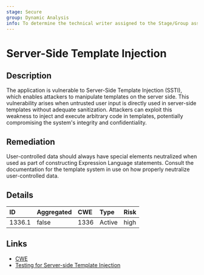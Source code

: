```yaml
---
stage: Secure
group: Dynamic Analysis
info: To determine the technical writer assigned to the Stage/Group associated with this page, see https://about.gitlab.com/handbook/product/ux/technical-writing/#assignments
---
```


# Server-Side Template Injection

## Description

The application is vulnerable to Server-Side Template Injection (SSTI), which enables attackers to
manipulate templates on the server side. This vulnerability arises when untrusted user input is
directly used in server-side templates without adequate sanitization. Attackers can exploit this
weakness to inject and execute arbitrary code in templates, potentially compromising the
system's integrity and confidentiality.

## Remediation

User-controlled data should always have special elements neutralized when used as part of
constructing Expression Language statements. Consult the documentation for the template
system in use on how properly neutralize user-controlled data.

## Details

| ID | Aggregated | CWE | Type | Risk |
|:---|:--------|:--------|:--------|:--------|
| 1336.1 | false | 1336 | Active | high |

## Links

- [CWE](https://cwe.mitre.org/data/definitions/1336.html)
- [Testing for Server-side Template Injection](https://owasp.org/www-project-web-security-testing-guide/stable/4-Web_Application_Security_Testing/07-Input_Validation_Testing/18-Testing_for_Server-side_Template_Injection)
